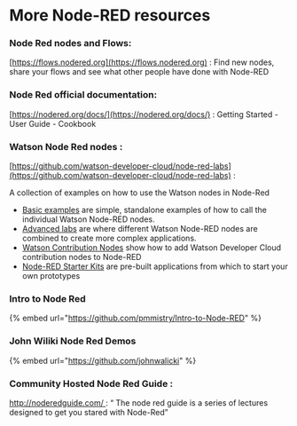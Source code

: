 # More Node-RED resources

### Node Red nodes and Flows: 

[https://flows.nodered.org](https://flows.nodered.org) : Find new nodes, share your flows and see what other people have done with Node-RED

### Node Red official documentation: 

[https://nodered.org/docs/](https://nodered.org/docs/) : Getting Started - User Guide - Cookbook

### Watson Node Red nodes : 

[https://github.com/watson-developer-cloud/node-red-labs](https://github.com/watson-developer-cloud/node-red-labs) : 

A collection of examples on how to use the Watson nodes in Node-Red 

* [Basic examples](https://github.com/watson-developer-cloud/node-red-labs/blob/master/basic_examples/README.md)  are simple, standalone examples of how to call the individual Watson Node-RED nodes.
* [Advanced labs](https://github.com/watson-developer-cloud/node-red-labs/blob/master/advanced_examples/README.md)  are where different Watson Node-RED nodes are combined to create more complex applications.
* [Watson Contribution Nodes](https://github.com/watson-developer-cloud/node-red-labs/blob/master/watson_contribution_nodes/README.md) show how to add Watson Developer Cloud contribution nodes to Node-RED
* [Node-RED Starter Kits](https://github.com/watson-developer-cloud/node-red-labs/blob/master/starter-kits/README.md) are pre-built applications from which to start your own prototypes 

### Intro to Node Red 

{% embed url="https://github.com/pmmistry/Intro-to-Node-RED" %}

### John Wiliki Node Red Demos 

{% embed url="https://github.com/johnwalicki" %}

### Community Hosted Node Red Guide :

[http://noderedguide.com/ ](http://noderedguide.com/%20) : “ The node red guide is a series of lectures designed to get you stared with Node-Red”





